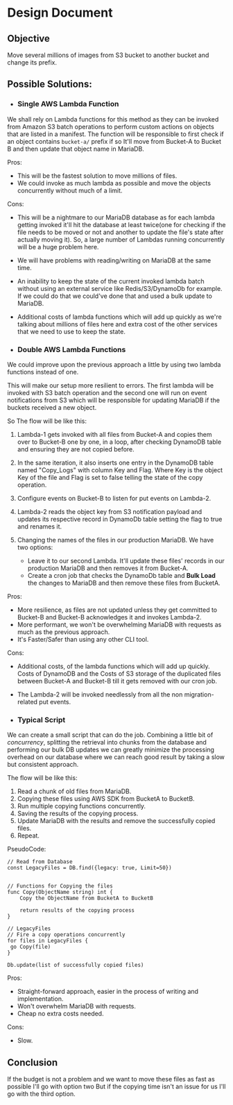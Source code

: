 # Design Document

## Objective
 Move several millions of images from S3 bucket to another bucket and change
 its prefix.

## Possible Solutions:

- ### Single AWS Lambda Function

We shall rely on Lambda functions for this method as they can be invoked from Amazon S3 batch operations to perform custom actions on objects that are listed in a manifest. The function will be responsible to first check if an object contains `bucket-a/` prefix if so It'll move from Bucket-A to Bucket B and then update that object name in MariaDB. 

Pros:

 - This will be the fastest solution to move millions of files.
 - We could invoke as much lambda as possible and move the objects concurrently
   without much of a limit.


Cons:
 - This will be a nightmare to our MariaDB database as for each lambda getting
   invoked it'll hit the database at least twice(one for checking if the file
   needs to be moved or not and another to update the file's state after
   actually moving it). So, a large number of Lambdas running concurrently will
   be a huge problem here.
 - We will have problems with reading/writing on MariaDB at the same time. 
 - An inability to keep the state of the current invoked lambda batch without using an external service like Redis/S3/DynamoDb for example. If we could do that we could've
   done that and used a bulk update to MariaDB.
 - Additional costs of lambda functions which will add up quickly as we're
   talking about millions of files here and extra cost of the other services
   that we need to use to keep the state.

- ### Double AWS Lambda Functions

We could improve upon the previous approach a little by using two lambda functions instead of one.

This will make our setup more resilient to errors. The first lambda will be invoked with
S3 batch operation and the second one will run on event notifications from S3 which will be responsible for updating MariaDB if the buckets received a new object.

So The flow will be like this:

1. Lambda-1 gets invoked with all files from Bucket-A and copies them
   over to Bucket-B one by one, in a loop, after checking DynamoDB table and ensuring they are not copied before.
2. In the same iteration, it also inserts one entry in the DynamoDB table named
   "Copy_Logs" with column Key and Flag. Where Key is the object Key of the file and Flag is set to false telling the state of the copy operation.
3. Configure events on Bucket-B to listen for put events on Lambda-2. 
4. Lambda-2 reads the object key from S3 notification payload and
   updates its respective record in DynamoDb table setting the flag to true and
   renames it.
5. Changing the names of the files in our production MariaDB. We have two options:
        
   - Leave it to our second Lambda. It'll update these files' records
     in our production MariaDB and then removes it from Bucket-A.
   - Create a cron job that checks the DynamoDb table and **Bulk
     Load** the changes to MariaDB and then remove these files from BucketA.

Pros:
 - More resilience, as files are not updated unless they get committed to Bucket-B and Bucket-B acknowledges it and invokes Lambda-2.
 - More performant, we won't be overwhelming MariaDB with requests as much as the previous approach.
 - It's Faster/Safer than using any other CLI tool.

Cons:
 - Additional costs, of the lambda functions which will add up quickly. Costs of
   DynamoDB and the Costs of S3 storage of the duplicated files between Bucket-A
   and Bucket-B till it gets removed with our cron job.
 - The Lambda-2 will be invoked needlessly from all the non migration-related put events.

- ### Typical Script 

We can create a small script that can do the job. Combining a little bit of
*concurrency*, splitting the retrieval into chunks from
the database and performing our bulk DB updates we can greatly minimize the processing overhead on our database where we can reach good result by taking a slow but consistent approach.

The flow will be like this:

1. Read a chunk of old files from MariaDB.
2. Copying these files using AWS SDK from BucketA to BucketB.
3. Run multiple copying functions concurrently.
4. Saving the results of the copying process.
5. Update MariaDB with the results and remove the successfully copied files. 
6. Repeat.

PseudoCode:
```
// Read from Database
const LegacyFiles = DB.find({legacy: true, Limit=50})


// Functions for Copying the files
func Copy(ObjectName string) int {
    Copy the ObjectName from BucketA to BucketB

    return results of the copying process
}

// LegacyFiles
// Fire a copy operations concurrently 
for files in LegacyFiles {
 go Copy(file)
}

Db.update(list of successfully copied files)

```

Pros:
 - Straight-forward approach, easier in the process of writing and implementation.
 - Won't overwhelm MariaDB with requests.
 - Cheap no extra costs needed.

Cons:
 - Slow.


## Conclusion

If the budget is not a problem and we want to move these files as fast as
possible I'll go with option two But if the copying time isn't an issue for us I'll go
with the third option.

